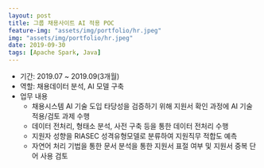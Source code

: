 ```yaml
---
layout: post
title: 그룹 채용사이트 AI 적용 POC
feature-img: "assets/img/portfolio/hr.jpeg"
img: "assets/img/portfolio/hr.jpeg"
date: 2019-09-30
tags: [Apache Spark, Java]
---
```

 - 기간: 2019.07 ~ 2019.09(3개월)
 - 역할: 채용데이터 분석, AI 모델 구축
 - 업무 내용
   - 채용시스템 AI 기술 도입 타당성을 검증하기 위해 지원서 확인 과정에 AI 기술 적용/검토 과제 수행
   - 데이터 전처리, 형태소 분석, 사전 구축 등을 통한 데이터 전처리 수행
   - 지원자 성향을 RIASEC 성격유형모델로 분류하여 지원직무 적합도 예측
   - 자연어 처리 기법을 통한 문서 분석을 통한 지원서 표절 여부 및 지원서 중복 단어 사용 검토
